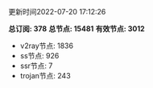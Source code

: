 更新时间2022-07-20 17:12:26

**总订阅: 378**
**总节点: 15481**
**有效节点: 3012**
- v2ray节点: 1836
- ss节点: 926
- ssr节点: 7
- trojan节点: 243
